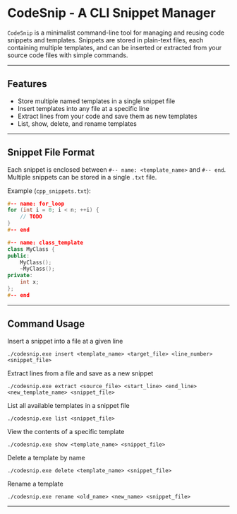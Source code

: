 # CodeSnip - A CLI Snippet Manager

`CodeSnip` is a minimalist command-line tool for managing and reusing code snippets and templates. Snippets are stored in plain-text files, each containing multiple templates, and can be inserted or extracted from your source code files with simple commands.

---

## Features

- Store multiple named templates in a single snippet file
- Insert templates into any file at a specific line
- Extract lines from your code and save them as new templates
- List, show, delete, and rename templates

---

## Snippet File Format

Each snippet is enclosed between `#-- name: <template_name>` and `#-- end`. Multiple snippets can be stored in a single `.txt` file.

Example (`cpp_snippets.txt`):

```cpp
#-- name: for_loop
for (int i = 0; i < n; ++i) {
    // TODO
}
#-- end

#-- name: class_template
class MyClass {
public:
    MyClass();
    ~MyClass();
private:
    int x;
};
#-- end
```

---

## Command Usage

Insert a snippet into a file at a given line
```
./codesnip.exe insert <template_name> <target_file> <line_number> <snippet_file>
```

Extract lines from a file and save as a new snippet
```
./codesnip.exe extract <source_file> <start_line> <end_line> <new_template_name> <snippet_file>
```

List all available templates in a snippet file
```
./codesnip.exe list <snippet_file>
```

View the contents of a specific template
```
./codesnip.exe show <template_name> <snippet_file>
```

Delete a template by name
```
./codesnip.exe delete <template_name> <snippet_file>
```

Rename a template
```
./codesnip.exe rename <old_name> <new_name> <snippet_file>
```

---
